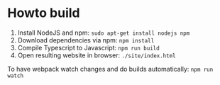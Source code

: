 # Howto build

1. Install NodeJS and npm: `sudo apt-get install nodejs npm`
1. Download dependencies via npm: `npm install`
1. Compile Typescript to Javascript: `npm run build`
1. Open resulting website in browser: `./site/index.html`

To have webpack watch changes and do builds automatically: `npm run watch`
